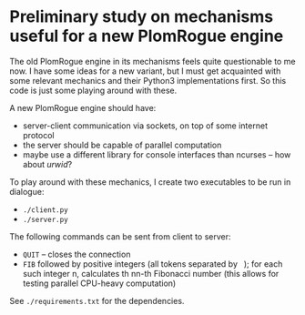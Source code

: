 Preliminary study on mechanisms useful for a new PlomRogue engine
=================================================================

The old PlomRogue engine in its mechanisms feels quite questionable to me now.
I have some ideas for a new variant, but I must get acquainted with some
relevant mechanics and their Python3 implementations first. So this code is just
some playing around with these.

A new PlomRogue engine should have:

* server-client communication via sockets, on top of some internet protocol
* the server should be capable of parallel computation
* maybe use a different library for console interfaces than ncurses – how about
  *urwid*?

To play around with these mechanics, I create two executables to be run in
dialogue:

* `./client.py`
* `./server.py`

The following commands can be sent from client to server:

* `QUIT` – closes the connection
* `FIB` followed by positive integers (all tokens separated by ` `); for each
  such integer n, calculates th nn-th Fibonacci number (this allows for testing
  parallel CPU-heavy computation)

See `./requirements.txt` for the dependencies.
